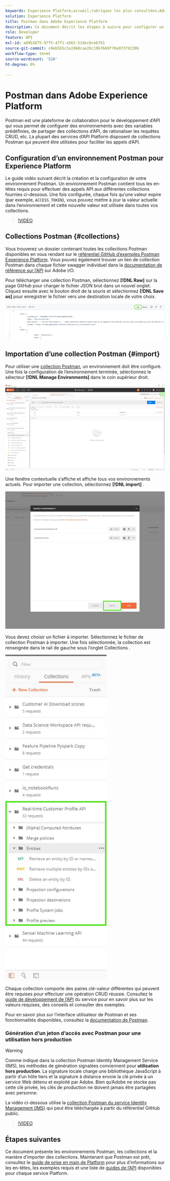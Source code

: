 ```yaml
---
keywords: Experience Platform;accueil;rubriques les plus consultées;Adobe Experience Platform;guide de l’api;guide de l’api de la plateforme;présentation de Platform;guide de développement
solution: Experience Platform
title: Postman dans Adobe Experience Platform
description: Ce document décrit les étapes à suivre pour configurer un environnement Postman, importer des collections Postman et une liste des collections disponibles pour chaque service Platform.
role: Developer
feature: API
exl-id: a09b3875-97f5-47f1-a562-52decbce67b1
source-git-commit: c0eb5b5c3a1968cae2bc19b7669f70a97379239b
workflow-type: tm+mt
source-wordcount: '520'
ht-degree: 0%

---
```


# Postman dans Adobe Experience Platform

Postman est une plateforme de collaboration pour le développement d’API qui vous permet de configurer des environnements avec des variables prédéfinies, de partager des collections d’API, de rationaliser les requêtes CRUD, etc. La plupart des services d’API Platform disposent de collections Postman qui peuvent être utilisées pour faciliter les appels d’API.

## Configuration d’un environnement Postman pour Experience Platform

Le guide vidéo suivant décrit la création et la configuration de votre environnement Postman. Un environnement Postman contient tous les en-têtes requis pour effectuer des appels API aux différentes collections fournies ci-dessous. Une fois configurée, chaque fois qu’une valeur expire (par exemple, `ACCESS_TOKEN`), vous pouvez mettre à jour la valeur actuelle dans l’environnement et cette nouvelle valeur est utilisée dans toutes vos collections.

>[!VIDEO](https://video.tv.adobe.com/v/28832)

## Collections Postman {#collections}

Vous trouverez un dossier contenant toutes les collections Postman disponibles en vous rendant sur le [référentiel GitHub d’exemples Postman Experience Platform](https://github.com/adobe/experience-platform-postman-samples/tree/master/apis/experience-platform). Vous pouvez également trouver un lien de collection Postman dans chaque fichier swagger individuel dans la [documentation de référence sur l’API](https://www.adobe.com/go/platform-api-reference-en) sur Adobe I/O.

Pour télécharger une collection Postman, sélectionnez **[!DNL Raw]** sur la page GitHub pour charger le fichier JSON brut dans un nouvel onglet. Cliquez ensuite avec le bouton droit de la souris et sélectionnez **[!DNL Save as]** pour enregistrer le fichier vers une destination locale de votre choix.

![JSON brut](./images/api-guide/raw-collection.PNG)

## Importation d’une collection Postman {#import}

Pour utiliser une [collection Postman](#collections), un environnement doit être configuré. Une fois la configuration de l’environnement terminée, sélectionnez le sélecteur **[!DNL Manage Environments]** dans le coin supérieur droit.

![gérer le sélecteur d’environnement](./images/api-guide/environment-selector.png)

Une fenêtre contextuelle s’affiche et affiche tous vos environnements actuels. Pour importer une collection, sélectionnez **[!DNL import]** .

![Bouton d’importation](./images/api-guide/import-collection.png)

Vous devez choisir un fichier à importer. Sélectionnez le fichier de collection Postman à importer. Une fois sélectionnée, la collection est renseignée dans le rail de gauche sous l’onglet Collections .

![collection renseignée](./images/api-guide/imported-collection.png)

Chaque collection comporte des paires clé-valeur différentes qui peuvent être requises pour effectuer une opération CRUD réussie. Consultez le [guide de développement de l’API](api-guide.md#api-guides) du service pour en savoir plus sur les valeurs requises, des conseils et consulter des exemples.

Pour en savoir plus sur l’interface utilisateur de Postman et ses fonctionnalités disponibles, consultez la [documentation de Postman](https://learning.postman.com/docs/getting-started/navigating-postman/).

### Génération d’un jeton d’accès avec Postman pour une utilisation hors production

>[!WARNING]
>
>Comme indiqué dans la collection Postman Identity Management Service (IMS), les méthodes de génération signalées conviennent pour **utilisation hors production**. La signature locale charge une bibliothèque JavaScript à partir d’un hôte tiers et la signature à distance envoie la clé privée à un service Web détenu et exploité par Adobe. Bien qu’Adobe ne stocke pas cette clé privée, les clés de production ne doivent jamais être partagées avec personne.

La vidéo ci-dessous utilise la [collection Postman du service Identity Management (IMS)](https://github.com/adobe/experience-platform-postman-samples/blob/master/apis/ims/Identity%20Management%20Service.postman_collection.json) qui peut être téléchargée à partir du référentiel GitHub public.

>[!VIDEO](https://video.tv.adobe.com/v/29698/?quality=12&learn=on)

## Étapes suivantes

Ce document présente les environnements Postman, les collections et la manière d’importer des collections. Maintenant que Postman est prêt, consultez le [guide de prise en main de Platform](api-guide.md) pour plus d’informations sur les en-têtes, les exemples requis et une liste de [guides de l’API](api-guide.md#api-guides) disponibles pour chaque service Platform.
